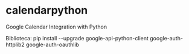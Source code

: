 # calendarpython
Google Calendar Integration with Python


Biblioteca: pip install --upgrade google-api-python-client google-auth-httplib2 google-auth-oauthlib

